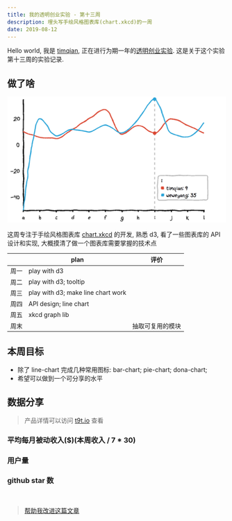 ```yaml
---
title: 我的透明创业实验 - 第十三周
description: 埋头写手绘风格图表库(chart.xkcd)的一周
date: 2019-08-12
---
```


Hello world, 我是 [timqian](https://github.com/timqian), 正在进行为期一年的[透明创业实验](https://blog.t9t.io/transparent-startup-experiment-2019-05-20/). 这是关于这个实验第十三周的实验记录.

## 做了啥

[![](https://raw.githubusercontent.com/timqian/images/master/20190812085940.png)](https://github.com/timqian/chart.xkcd/)

这周专注于手绘风格图表库 [chart.xkcd](https://github.com/timqian/chart.xkcd/) 的开发, 熟悉 d3, 看了一些图表库的 API 设计和实现, 大概摸清了做一个图表库需要掌握的技术点

|     | plan | 评价 |
| --- | --- | --- |
| 周一 | play with d3  |    |
| 周二 | play with d3; tooltip |     |
| 周三 | play with d3; make line chart work|    |
| 周四 | API design; line chart  |  |
| 周五 | xkcd graph lib |  |
| 周末 |  | 抽取可复用的模块 |

## 本周目标

- 除了 line-chart 完成几种常用图标: bar-chart; pie-chart; dona-chart; 
- 希望可以做到一个可分享的水平

## 数据分享

> 产品详情可以访问 [t9t.io](https://t9t.io) 查看

### 平均每月被动收入($)(本周收入 / 7 * 30)
<canvas id="incomeChart"></canvas>

### 用户量
<canvas id="userChart"></canvas>

### github star 数
<canvas id="starChart"></canvas>

<br/>

> [帮助我改进这篇文章](https://github.com/t9tio/blog/blob/master/source/_posts/t9t-week12.md)

<script src="https://cdn.jsdelivr.net/npm/chart.js@2.8.0"></script>

<script>
var chartColors = {
	red: 'rgb(255, 99, 132)',
	orange: 'rgb(255, 159, 64)',
	yellow: 'rgb(255, 205, 86)',
	green: 'rgb(75, 192, 192)',
	blue: 'rgb(54, 162, 235)',
	purple: 'rgb(153, 102, 255)',
	grey: 'rgb(201, 203, 207)'
};
var userCtx = document.getElementById('userChart').getContext('2d');
var starCtx = document.getElementById('starChart').getContext('2d');
var incomeCtx = document.getElementById('incomeChart').getContext('2d');

new Chart(userCtx, {
    type: 'line',
    data: {
        labels: ['week 1', 'week 2', 'week 3', 'week 4', 'week 5', 'week 6', 'week 7', 'week 8', 'week 9', 'week 10', 'week 11', 'week 12', 'week 13'],
        datasets: [{
            label: 'wewe',
            backgroundColor: chartColors.blue,
            borderColor: chartColors.blue,
            fill: false,
            data: [undefined, undefined, undefined, undefined, 0, 60, 80, 91, 95, 95, 103, 103, 103]
        },{
            label: 'open source jobs',
            backgroundColor: chartColors.red,
            borderColor: chartColors.red,
            fill: false,
            data: [39, 60, 62, 80, 101, 105, 109, 111, 113, 114, 119, 121, 122]
        },{
            label: 'tomato-pie',
            backgroundColor: chartColors.orange,
            borderColor: chartColors.orange,
            fill: false,
            data: [653, 673, 722, 634, 647, 705, 681, 714, 712, 733, 774, 779, 801]
        },{
            label: 'star-history 插件',
            backgroundColor: chartColors.green,
            borderColor: chartColors.green,
            fill: false,
            data: [21, 21, 28, 33, 33, 34, 39, 38, 40, 47, 48, 50, 61]
        }]
    },
});

new Chart(starCtx, {
    type: 'line',
    data: {
        labels: ['week 1', 'week 2', 'week 3', 'week 4', 'week 5', 'week 6', 'week 7', 'week 8', 'week 9', 'week 10', 'week 11', 'week 12', 'week 13'],
        datasets: [{
            label: 'wewe',
            backgroundColor: chartColors.blue,
            borderColor: chartColors.blue,
            fill: false,
            data: [undefined, undefined, undefined, undefined, 0, 11, 33, 57, 70, 77, 78, 102, 103]
        },{
            label: 'open source jobs',
            backgroundColor: chartColors.red,
            borderColor: chartColors.red,
            fill: false,
            data: [731, 764, 763, 821, 872, 891, 898, 903, 934, 940, 956, 962, 966]
        },{
            label: 'tomato-pie',
            backgroundColor: chartColors.orange,
            borderColor: chartColors.orange,
            fill: false,
            data: [107, 113, 117, 118, 125, 126, 128, 129, 134, 134, 136, 136, 136]
        },{
            label: 'star-history 插件',
            backgroundColor: chartColors.green, 
            borderColor: chartColors.green,
            fill: false,
            data: [921, 998, 1110, 1129, 1154, 1178, 1190, 1216, 1238, 1246, 1276, 1291, 1299]
        }]
    },
});

new Chart(incomeCtx, {
    type: 'line',
    data: {
        labels: ['week 1', 'week 2', 'week 3', 'week 4', 'week 5', 'week 6', 'week 7', 'week 8', 'week 9', 'week 10', 'week 11', 'week 12', 'week 13'],
        datasets: [{
            label: 'star-history 插件',
            backgroundColor: chartColors.green,
            borderColor: chartColors.green,
            fill: false,
            data: [0.69, 0, 25.7, 12.8, 0, 2/7*30, 1/7*30, 1/7*30, 2/7*30, 2/7*30, 1/7*30, 4/7*30, 2/7*30]
        }, {
            label: 'patron',
            backgroundColor: chartColors.purple,
            borderColor: chartColors.purple,
            fill: false,
            data: [undefined, undefined, undefined, undefined,undefined, undefined, undefined, undefined,undefined, undefined, undefined, 1, 1]
        }]
    },
});

</script>


